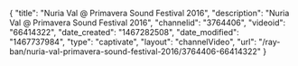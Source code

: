 {
    "title": "Nuria Val @ Primavera Sound Festival 2016",
    "description": "Nuria Val @ Primavera Sound Festival 2016",
    "channelid": "3764406",
    "videoid": "66414322",
    "date_created": "1467282508",
    "date_modified": "1467737984",
    "type": "captivate",
    "layout": "channelVideo",
    "url": "\/ray-ban\/nuria-val-primavera-sound-festival-2016\/3764406-66414322"
}